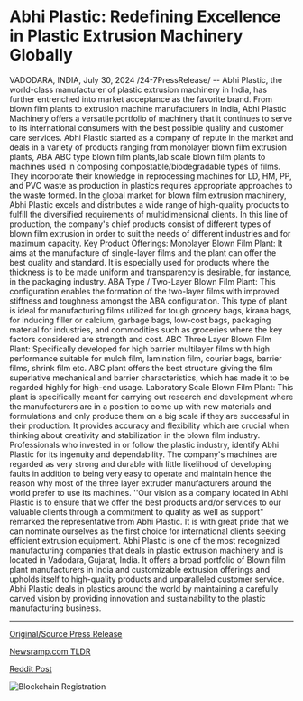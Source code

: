 # Abhi Plastic: Redefining Excellence in Plastic Extrusion Machinery Globally

VADODARA, INDIA, July 30, 2024 /24-7PressRelease/ -- Abhi Plastic, the world-class manufacturer of plastic extrusion machinery in India, has further entrenched into market acceptance as the favorite brand. From blown film plants to extrusion machine manufacturers in India, Abhi Plastic Machinery offers a versatile portfolio of machinery that it continues to serve to its international consumers with the best possible quality and customer care services.  Abhi Plastic started as a company of repute in the market and deals in a variety of products ranging from monolayer blown film extrusion plants, ABA ABC type blown film plants,lab scale blown film plants to machines used in composing compostable/biodegradable types of films. They incorporate their knowledge in reprocessing machines for LD, HM, PP, and PVC waste as production in plastics requires appropriate approaches to the waste formed.  In the global market for blown film extrusion machinery, Abhi Plastic excels and distributes a wide range of high-quality products to fulfill the diversified requirements of multidimensional clients. In this line of production, the company's chief products consist of different types of blown film extrusion in order to suit the needs of different industries and for maximum capacity.  Key Product Offerings:  Monolayer Blown Film Plant: It aims at the manufacture of single-layer films and the plant can offer the best quality and standard. It is especially used for products where the thickness is to be made uniform and transparency is desirable, for instance, in the packaging industry.  ABA Type / Two-Layer Blown Film Plant: This configuration enables the formation of the two-layer films with improved stiffness and toughness amongst the ABA configuration. This type of plant is ideal for manufacturing films utilized for tough grocery bags, kirana bags, for inducing filler or calcium, garbage bags, low-cost bags, packaging material for industries, and commodities such as groceries where the key factors considered are strength and cost.  ABC Three Layer Blown Film Plant: Specifically developed for high barrier multilayer films with high performance suitable for mulch film, lamination film, courier bags, barrier films, shrink film etc. ABC plant offers the best structure giving the film superlative mechanical and barrier characteristics, which has made it to be regarded highly for high-end usage.  Laboratory Scale Blown Film Plant: This plant is specifically meant for carrying out research and development where the manufacturers are in a position to come up with new materials and formulations and only produce them on a big scale if they are successful in their production. It provides accuracy and flexibility which are crucial when thinking about creativity and stabilization in the blown film industry.  Professionals who invested in or follow the plastic industry, identify Abhi Plastic for its ingenuity and dependability. The company's machines are regarded as very strong and durable with little likelihood of developing faults in addition to being very easy to operate and maintain hence the reason why most of the three layer extruder manufacturers around the world prefer to use its machines.  ''Our vision as a company located in Abhi Plastic is to ensure that we offer the best products and/or services to our valuable clients through a commitment to quality as well as support" remarked the representative from Abhi Plastic. It is with great pride that we can nominate ourselves as the first choice for international clients seeking efficient extrusion equipment.  Abhi Plastic is one of the most recognized manufacturing companies that deals in plastic extrusion machinery and is located in Vadodara, Gujarat, India. It offers a broad portfolio of Blown film plant manufacturers in India and customizable extrusion offerings and upholds itself to high-quality products and unparalleled customer service. Abhi Plastic deals in plastics around the world by maintaining a carefully carved vision by providing innovation and sustainability to the plastic manufacturing business. 

---

[Original/Source Press Release](https://www.24-7pressrelease.com/press-release/512909/abhi-plastic-redefining-excellence-in-plastic-extrusion-machinery-globally)
                    

[Newsramp.com TLDR](None) 



[Reddit Post](https://www.reddit.com/r/newsramp/comments/1efrqc8/abhi_plastic_leading_manufacturer_of_plastic/) 



![Blockchain Registration](https://cdn.newsramp.app/24-7PressRelease/qrcode/247/30/jade18YC.webp)